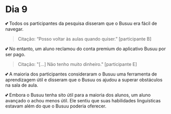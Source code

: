 # Dia 9

💕 Todos os participantes da pesquisa disseram que o Busuu era fácil de navegar.

> Citação: “Posso voltar às aulas quando quiser.” [participante B]

💕 No entanto, um aluno reclamou do conta premium do aplicativo Busuu por ser pago.

> Citação: "[...] Não tenho muito dinheiro." [participante E]

💕 A maioria dos participantes consideraram o Busuu uma ferramenta de aprendizagem útil e disseram que o Busuu os ajudou a superar obstáculos na sala de aula.

💕 Embora o Busuu tenha sito útil para a maioria dos alunos, um aluno avançado o achou menos útil. Ele sentiu que suas habilidades linguísticas estavam além do que o Busuu poderia oferecer.
